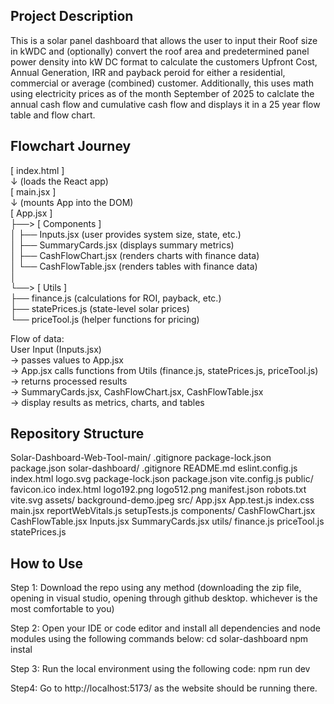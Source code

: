 ## Project Description

This is a solar panel dashboard that allows the user to input their Roof size in kWDC and (optionally) convert the roof area and predetermined panel power
density into kW DC format to calculate the customers Upfront Cost, Annual Generation, IRR and payback peroid for either a residential, commercial or average (combined) customer.
Additionally, this uses math using electricity prices as of the month September of 2025 to calclate the annual cash flow and cumulative cash flow and displays it in a 25 year flow table and flow chart.

## Flowchart Journey

[ index.html ]  
    ↓ (loads the React app)  
[ main.jsx ]  
    ↓ (mounts App into the DOM)  
[ App.jsx ]  
    ├──> [ Components ]  
    │        ├── Inputs.jsx   (user provides system size, state, etc.)  
    │        ├── SummaryCards.jsx   (displays summary metrics)  
    │        ├── CashFlowChart.jsx  (renders charts with finance data)  
    │        └── CashFlowTable.jsx  (renders tables with finance data)  
    │  
    └──> [ Utils ]  
             ├── finance.js     (calculations for ROI, payback, etc.)  
             ├── statePrices.js (state-level solar prices)  
             └── priceTool.js   (helper functions for pricing)  

Flow of data:  
User Input (Inputs.jsx)  
    → passes values to App.jsx  
        → App.jsx calls functions from Utils (finance.js, statePrices.js, priceTool.js)  
            → returns processed results  
                → SummaryCards.jsx, CashFlowChart.jsx, CashFlowTable.jsx  
                    → display results as metrics, charts, and tables  

## Repository Structure

Solar-Dashboard-Web-Tool-main/
    .gitignore
    package-lock.json
    package.json
    solar-dashboard/
        .gitignore
        README.md
        eslint.config.js
        index.html
        logo.svg
        package-lock.json
        package.json
        vite.config.js
        public/
            favicon.ico
            index.html
            logo192.png
            logo512.png
            manifest.json
            robots.txt
            vite.svg
            assets/
                background-demo.jpeg
        src/
            App.jsx
            App.test.js
            index.css
            main.jsx
            reportWebVitals.js
            setupTests.js
            components/
                CashFlowChart.jsx
                CashFlowTable.jsx
                Inputs.jsx
                SummaryCards.jsx
            utils/
                finance.js
                priceTool.js
                statePrices.js

## How to Use
Step 1: Download the repo using any method (downloading the zip file, opening in visual studio, opening through github desktop. whichever is the most comfortable to you)

Step 2: Open your IDE or code editor and install all dependencies and node modules using the following commands below:
cd solar-dashboard
npm instal

Step 3: Run the local environment using the following code:
npm run dev

Step4: Go to  http://localhost:5173/ as the website should be running there.
